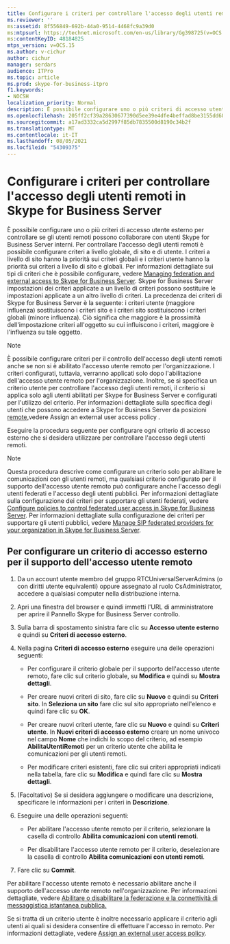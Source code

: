 ```yaml
---
title: Configurare i criteri per controllare l'accesso degli utenti remoti
ms.reviewer: ''
ms:assetid: 8f556849-692b-44a0-9514-4468fc9a39d0
ms:mtpsurl: https://technet.microsoft.com/en-us/library/Gg398725(v=OCS.15)
ms:contentKeyID: 48184825
mtps_version: v=OCS.15
ms.author: v-cichur
author: cichur
manager: serdars
audience: ITPro
ms.topic: article
ms.prod: skype-for-business-itpro
f1.keywords:
- NOCSH
localization_priority: Normal
description: È possibile configurare uno o più criteri di accesso utente esterno per controllare se gli utenti remoti possono collaborare con utenti Skype for Business Server interni. Per controllare l'accesso degli utenti remoti è possibile configurare criteri a livello globale, di sito e di utente.
ms.openlocfilehash: 205ff2cf39a28630677390d5ee39e4dfe4beffad8be3155dd686d50fede40865
ms.sourcegitcommit: a17ad3332ca5d2997f85db7835500d8190c34b2f
ms.translationtype: MT
ms.contentlocale: it-IT
ms.lasthandoff: 08/05/2021
ms.locfileid: "54309375"
---
```

# <a name="configure-policies-to-control-remote-user-access-in-skype-for-business-server"></a>Configurare i criteri per controllare l'accesso degli utenti remoti in Skype for Business Server

È possibile configurare uno o più criteri di accesso utente esterno per controllare se gli utenti remoti possono collaborare con utenti Skype for Business Server interni. Per controllare l'accesso degli utenti remoti è possibile configurare criteri a livello globale, di sito e di utente. I criteri a livello di sito hanno la priorità sui criteri globali e i criteri utente hanno la priorità sui criteri a livello di sito e globali. Per informazioni dettagliate sui tipi di criteri che è possibile configurare, vedere [Managing federation and external access to Skype for Business Server](../managing-federation-and-external-access.md). Skype for Business Server impostazioni dei criteri applicate a un livello di criteri possono sostituire le impostazioni applicate a un altro livello di criteri. La precedenza dei criteri di Skype for Business Server è la seguente: i criteri utente (maggiore influenza) sostituiscono i criteri sito e i criteri sito sostituiscono i criteri globali (minore influenza). Ciò significa che maggiore è la prossimità dell'impostazione criteri all'oggetto su cui influiscono i criteri, maggiore è l'influenza su tale oggetto.

> [!NOTE]  
> È possibile configurare criteri per il controllo dell'accesso degli utenti remoti anche se non si è abilitato l'accesso utente remoto per l'organizzazione. I criteri configurati, tuttavia, verranno applicati solo dopo l'abilitazione dell'accesso utente remoto per l'organizzazione. Inoltre, se si specifica un criterio utente per controllare l'accesso degli utenti remoti, il criterio si applica solo agli utenti abilitati per Skype for Business Server e configurati per l'utilizzo del criterio. Per informazioni dettagliate sulla specifica degli utenti che possono accedere a Skype for Business Server da posizioni [remote,](assign-an-external-user-access-policy.md)vedere Assign an external user access policy .

Eseguire la procedura seguente per configurare ogni criterio di accesso esterno che si desidera utilizzare per controllare l'accesso degli utenti remoti.


> [!NOTE]  
> Questa procedura descrive come configurare un criterio solo per abilitare le comunicazioni con gli utenti remoti, ma qualsiasi criterio configurato per il supporto dell'accesso utente remoto può configurare anche l'accesso degli utenti federati e l'accesso degli utenti pubblici. Per informazioni dettagliate sulla configurazione dei criteri per supportare gli utenti federati, vedere [Configure policies to control federated user access in Skype for Business Server](configure-policies-to-control-federated-user-access.md). Per informazioni dettagliate sulla configurazione dei criteri per supportare gli utenti pubblici, vedere [Manage SIP federated providers for your organization in Skype for Business Server](../sip-providers/manage-sip-federated-providers-for-your-organization.md).


## <a name="to-configure-an-external-access-policy-to-support-remote-user-access"></a>Per configurare un criterio di accesso esterno per il supporto dell'accesso utente remoto

1.  Da un account utente membro del gruppo RTCUniversalServerAdmins (o con diritti utente equivalenti) oppure assegnato al ruolo CsAdministrator, accedere a qualsiasi computer nella distribuzione interna.

2.  Apri una finestra del browser e quindi immetti l'URL di amministratore per aprire il Pannello Skype for Business Server controllo. 

3.  Sulla barra di spostamento sinistra fare clic su **Accesso utente esterno** e quindi su **Criteri di accesso esterno**.

4.  Nella pagina **Criteri di accesso esterno** eseguire una delle operazioni seguenti:
    
      - Per configurare il criterio globale per il supporto dell'accesso utente remoto, fare clic sul criterio globale, su **Modifica** e quindi su **Mostra dettagli**.
    
      - Per creare nuovi criteri di sito, fare clic su **Nuovo** e quindi su **Criteri sito**. In **Seleziona un sito** fare clic sul sito appropriato nell'elenco e quindi fare clic su **OK**.
    
      - Per creare nuovi criteri utente, fare clic su **Nuovo** e quindi su **Criteri utente**. In **Nuovi criteri di accesso esterno** creare un nome univoco nel campo **Nome** che indichi lo scopo del criterio, ad esempio **AbilitaUtentiRemoti** per un criterio utente che abilita le comunicazioni per gli utenti remoti.
    
      - Per modificare criteri esistenti, fare clic sui criteri appropriati indicati nella tabella, fare clic su **Modifica** e quindi fare clic su **Mostra dettagli**.

5.  (Facoltativo) Se si desidera aggiungere o modificare una descrizione, specificare le informazioni per i criteri in **Descrizione**.

6.  Eseguire una delle operazioni seguenti:
    
      - Per abilitare l'accesso utente remoto per il criterio, selezionare la casella di controllo **Abilita comunicazioni con utenti remoti**.
    
      - Per disabilitare l'accesso utente remoto per il criterio, deselezionare la casella di controllo **Abilita comunicazioni con utenti remoti**.

7.  Fare clic su **Commit**.

Per abilitare l'accesso utente remoto è necessario abilitare anche il supporto dell'accesso utente remoto nell'organizzazione. Per informazioni dettagliate, vedere [Abilitare o disabilitare la federazione e la connettività di messaggistica istantanea pubblica.](../access-edge/enable-or-disable-federation-and-public-im-connectivity.md)

Se si tratta di un criterio utente è inoltre necessario applicare il criterio agli utenti ai quali si desidera consentire di effettuare l'accesso in remoto. Per informazioni dettagliate, vedere [Assign an external user access policy](assign-an-external-user-access-policy.md).
